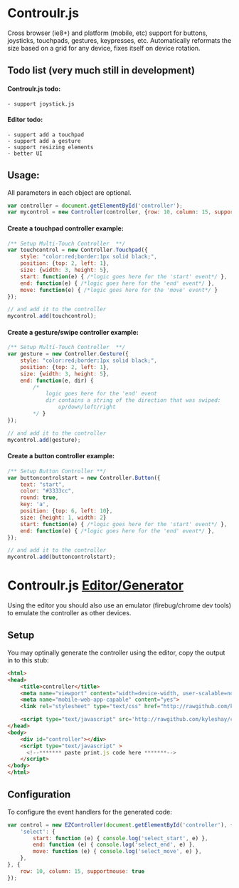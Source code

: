 Controulr.js
=========

Cross browser (ie8+) and platform (mobile, etc) support for buttons, joysticks, touchpads, gestures, keypresses, etc.
Automatically reformats the size based on a grid for any device, fixes itself on device rotation.

## Todo list (very much still in development)
#### Controulr.js todo:
	- support joystick.js
	
#### Editor todo:	
	- support add a touchpad
	- support add a gesture
	- support resizing elements
	- better UI

## Usage:
All parameters in each object are optional.
```javascript
var controller = document.getElementById('controller');
var mycontrol = new Controller(controller, {row: 10, column: 15, supportmouse: true});
```

#### Create a touchpad controller example:
```javascript
/** Setup Multi-Touch Controller  **/
var touchcontrol = new Controller.Touchpad({
	style: "color:red;border:1px solid black;",
	position: {top: 2, left: 1},
	size: {width: 3, height: 5},
	start: function(e) { /*logic goes here for the 'start' event*/ },
	end: function(e) { /*logic goes here for the 'end' event*/ },
	move: function(e) { /*logic goes here for the 'move' event*/ }
});

// and add it to the controller
mycontrol.add(touchcontrol);
```

#### Create a gesture/swipe controller example:
```javascript
/** Setup Multi-Touch Controller  **/
var gesture = new Controller.Gesture({
	style: "color:red;border:1px solid black;",
	position: {top: 2, left: 1},
	size: {width: 3, height: 5},
	end: function(e, dir) { 
		/*
			logic goes here for the 'end' event
			dir contains a string of the direction that was swiped:
				up/down/left/right
		*/ }
});

// and add it to the controller
mycontrol.add(gesture);
```

#### Create a button controller example:
```javascript
/** Setup Button Controller **/
var buttoncontrolstart = new Controller.Button({
	text: "start",
	color: "#3333cc",
	round: true,
	key: 'a',
	position: {top: 6, left: 10},
	size: {height: 1, width: 2}
	start: function(e) { /*logic goes here for the 'start' event*/ },
	end: function(e) { /*logic goes here for the 'end' event*/ },
});

// and add it to the controller
mycontrol.add(buttoncontrolstart);
```

Controulr.js [Editor/Generator](http://kyleshay.github.io/controulr/editor/)
========

Using the editor you should also use an emulator (firebug/chrome dev tools) to emulate the controller as other devices.

## Setup
You may optinally generate the controller using the editor, copy the output in to this stub:
```html
<html>
<head>
	<title>controller</title>
	<meta name="viewport" content="width=device-width, user-scalable=no">
	<meta name="mobile-web-app-capable" content="yes">
	<link rel="stylesheet" type="text/css" href="http://rawgithub.com/kyleshay/controulr/master/example/style.css">

	<script type="text/javascript" src='http://rawgithub.com/kyleshay/controulr/master/controulr.min.js'></script>
</head>
<body>
	<div id="controller"></div>
	<script type="text/javascript" >
	  <!--******* paste print.js code here *******-->
	</script>
</body>
</html>
```

## Configuration
To configure the event handlers for the generated code:
```javascript
var control = new EZController(document.getElementById('controller'), {
    'select': {
        start: function (e) { console.log('select_start', e) },
        end: function (e) { console.log('select_end', e) },
        move: function (e) { console.log('select_move', e) },
    },
}, {
	row: 10, column: 15, supportmouse: true
});
```
